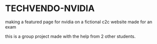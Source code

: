 # TECHVENDO-NVIDIA
making a featured page for nvidia on a fictional c2c website made for an exam

this is a group project made with the help from 2 other students.
